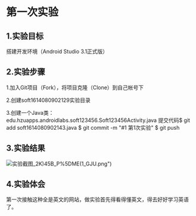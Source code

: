 # 第一次实验


## 1.实验目标
搭建开发环境（Android Studio 3.1正式版）

## 2.实验步骤

1.加入Git项目（Fork），将项目克隆（Clone）到自己帐号下

2.创建soft1614080902129实验目录

3.创建一个Java类：edu.hzuapps.androidlabs.soft123456.Soft123456Activity.java
提交代码$ git add soft1614080902143.java
$ git commit -m "#1 第1次实验" 
$ git push

## 3.实验结果
![实验截图]("https://github.com/liaoyun00/android-labs-2018/blob/master/soft1614080902143/PTWQ)_2K)45B_P%5DME(1_GJU.png")

## 4.实验体会
  
第一次接触这种全是英文的网站，做实验首先得看得懂英文，得去好好学习英语了。
